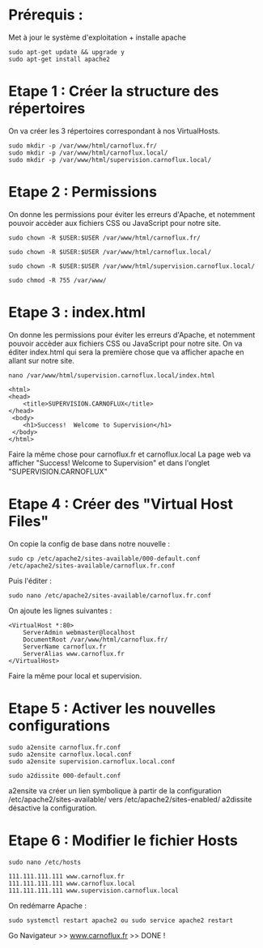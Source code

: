 # Prérequis :
Met à jour le système d'exploitation + installe apache

	sudo apt-get update && upgrade y 
	sudo apt-get install apache2 

# Etape 1 : Créer la structure des répertoires
On va créer les 3 répertoires correspondant à nos VirtualHosts.

	sudo mkdir -p /var/www/html/carnoflux.fr/
	sudo mkdir -p /var/www/html/carnoflux.local/
	sudo mkdir -p /var/www/html/supervision.carnoflux.local/

# Etape 2 : Permissions
On donne les permissions pour éviter les erreurs d'Apache, et notemment pouvoir accèder aux fichiers CSS ou JavaScript pour notre site.

	sudo chown -R $USER:$USER /var/www/html/carnoflux.fr/
	
	sudo chown -R $USER:$USER /var/www/html/carnoflux.local/
	
	sudo chown -R $USER:$USER /var/www/html/supervision.carnoflux.local/
	
	sudo chmod -R 755 /var/www/

# Etape 3 : index.html

On donne les permissions pour éviter les erreurs d'Apache, et notemment pouvoir accèder aux fichiers CSS ou JavaScript pour notre site.
On va éditer index.html qui sera la première chose que va afficher apache en allant sur notre site.

	nano /var/www/html/supervision.carnoflux.local/index.html

	<html>
  	<head>
    	<title>SUPERVISION.CARNOFLUX</title>
  	</head>
 	 <body>
    	<h1>Success!  Welcome to Supervision</h1>
 	 </body>
	</html>

Faire la même chose pour carnoflux.fr et carnoflux.local
La page web va afficher "Success!  Welcome to Supervision" et dans l'onglet "SUPERVISION.CARNOFLUX"

# Etape 4 : Créer des "Virtual Host Files"

On copie la config de base dans notre nouvelle :

	sudo cp /etc/apache2/sites-available/000-default.conf /etc/apache2/sites-available/carnoflux.fr.conf

Puis l'éditer :

	sudo nano /etc/apache2/sites-available/carnoflux.fr.conf

On ajoute les lignes suivantes :

	<VirtualHost *:80>
    	ServerAdmin webmaster@localhost
    	DocumentRoot /var/www/html/carnoflux.fr/
		ServerName carnoflux.fr
		ServerAlias www.carnoflux.fr
	</VirtualHost>

Faire la même pour local et supervision.

# Etape 5 : Activer les nouvelles configurations

	sudo a2ensite carnoflux.fr.conf
	sudo a2ensite carnoflux.local.conf
	sudo a2ensite supervision.carnoflux.local.conf

	sudo a2dissite 000-default.conf 

a2ensite va créer un lien symbolique à partir de la configuration /etc/apache2/sites-available/ vers /etc/apache2/sites-enabled/
a2dissite désactive la configuration.

# Etape 6 : Modifier le fichier Hosts

	sudo nano /etc/hosts

	111.111.111.111 www.carnoflux.fr
	111.111.111.111 www.carnoflux.local
	111.111.111.111 www.supervision.carnoflux.local


On redémarre Apache :

	sudo systemctl restart apache2 ou sudo service apache2 restart

Go Navigateur >> www.carnoflux.fr >> DONE !
